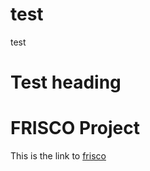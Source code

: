 # test
test


# Test heading

# FRISCO Project

This is the link to [frisco](https://friscoproject.eu)
